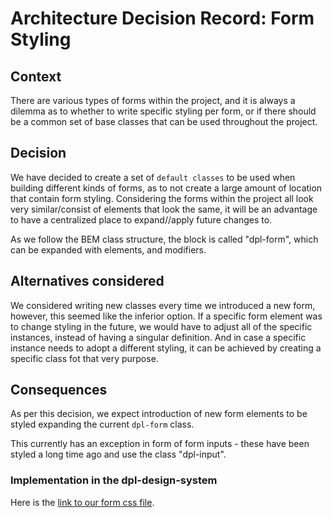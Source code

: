 # Architecture Decision Record: Form Styling

## Context

There are various types of forms within the project, and it is always a dilemma
as to whether to write specific styling per form, or if there should be a common
set of base classes that can be used throughout the project.

## Decision

We have decided to create a set of `default classes` to be used when building
different kinds of forms, as to not create a large amount of location that
contain form styling. Considering the forms within the project all look very
similar/consist of elements that look the same, it will be an advantage to have
a centralized place to expand//apply future changes to.

As we follow the BEM class structure, the block is called "dpl-form", which can
be expanded with elements, and modifiers.

## Alternatives considered

We considered writing new classes every time we introduced a new form, however,
this seemed like the inferior option. If a specific form element was to change
styling in the future, we would have to adjust all of the specific instances,
instead of having a singular definition. And in case a specific instance needs
to adopt a different styling, it can be achieved by creating a specific class
fot that very purpose.

## Consequences

As per this decision, we expect introduction of new form elements to be styled
expanding the current `dpl-form` class.

This currently has an exception in form of form inputs - these have been styled
a long time ago and use the class "dpl-input".

### Implementation in the dpl-design-system

Here is the [link to our form css file](../src/stories/Blocks/form/form.scss).
